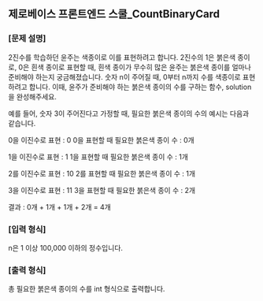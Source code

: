 ## 제로베이스 프론트엔드 스쿨\_CountBinaryCard

### [문제 설명]

2진수를 학습하던 윤주는 색종이로 이를 표현하려고 합니다. 2진수의 1은 붉은색 종이로, 0은 흰색 종이로 표현할 때, 흰색 종이가 무수히 많은 윤주는 붉은색 종이를 얼마나 준비해야 하는지 궁금해졌습니다.
숫자 n이 주어질 때, 0부터 n까지 수를 색종이로 표현하려고 합니다. 이때, 윤주가 준비해야 하는 붉은색 종이의 수를 구하는 함수, solution을 완성해주세요.

예를 들어, 숫자 3이 주어진다고 가정할 때, 필요한 붉은색 종이의 수의 예시는 다음과 같습니다.

0을 이진수로 표현 : 0
0을 표현할 때 필요한 붉은색 종이 수 : 0개

1을 이진수로 표현 : 1
1을 표현할 때 필요한 붉은색 종이 수 : 1개

2를 이진수로 표현 : 10
2를 표현할 때 필요한 붉은색 종이 수 : 1개

3을 이진수로 표현 : 11
3을 표현할 때 필요한 붉은색 종이 수 : 2개

결과 : 0개 + 1개 + 1개 + 2개 = 4개

### [입력 형식]

n은 1 이상 100,000 이하의 정수입니다.

### [출력 형식]

총 필요한 붉은색 종이의 수를 int 형식으로 출력합니다.
